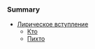 ### Summary

* [Лирическое вступление](intro/README.md)
  * [Кто](intro/who.md)
  * [Пихто](intro/who.md)

